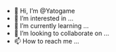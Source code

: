 - 👋 Hi, I’m @Yatogame
- 👀 I’m interested in ...
- 🌱 I’m currently learning ...
- 💞️ I’m looking to collaborate on ...
- 📫 How to reach me ...

<!---
Yatogame/Yatogame is a ✨ special ✨ repository because its `README.md` (this file) appears on your GitHub profile.
You can click the Preview link to take a look at your changes.
--->
